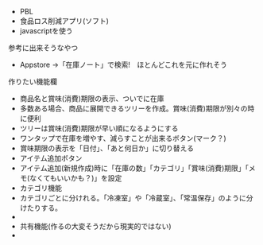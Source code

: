 - PBL
- 食品ロス削減アプリ(ソフト)
- javascriptを使う

参考に出来そうなやつ
- Appstore →「在庫ノート」で検索!　ほとんどこれを元に作れそう

作りたい機能欄
- 商品名と賞味(消費)期限の表示、ついでに在庫
- 多数ある場合、商品に展開できるツリーを作成。賞味(消費)期限が別々の時に便利
- ツリーは賞味(消費)期限が早い順になるようにする
- ワンタップで在庫を増やす、減らすことが出来るボタン(マーク？)
- 賞味期限の表示を「日付」、「あと何日か」に切り替える
- アイテム追加ボタン
- アイテム追加(新規作成)時に「在庫の数」「カテゴリ」「賞味(消費)期限」「メモ(なくてもいいかも？)」を設定
- カテゴリ機能
- カテゴリごとに分けれる。「冷凍室」や「冷蔵室」、「常温保存」のように分けたりする。
- 
- 共有機能(作るの大変そうだから現実的ではない)
-  
